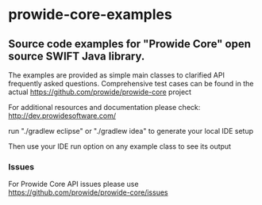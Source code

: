 # prowide-core-examples

## Source code examples for "Prowide Core" open source SWIFT Java library.

The examples are provided as simple main classes to clarified API frequently asked questions.
Comprehensive test cases can be found in the actual https://github.com/prowide/prowide-core project

For additional resources and documentation please check: http://dev.prowidesoftware.com/

run "./gradlew eclipse" or "./gradlew idea" to generate your local IDE setup

Then use your IDE run option on any example class to see its output

### Issues

For Prowide Core API issues please use https://github.com/prowide/prowide-core/issues
